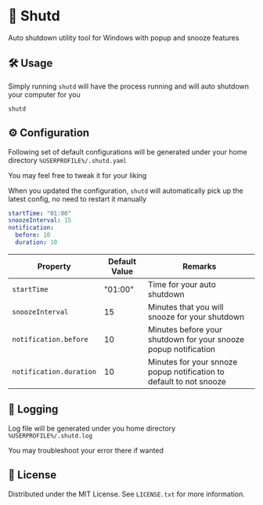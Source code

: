 # 🛑 Shutd

Auto shutdown utility tool for Windows with popup and snooze features

## 🛠 Usage

Simply running `shutd` will have the process running and will auto shutdown your computer for you

```
shutd
```

## ⚙ Configuration

Following set of default configurations will be generated under your home directory `%USERPROFILE%/.shutd.yaml`

You may feel free to tweak it for your liking

When you updated the configuration, `shutd` will automatically pick up the latest config, no need to restart it manually

```yaml
startTime: "01:00"
snoozeInterval: 15
notification:
  before: 10
  duration: 10
```

| Property                | Default Value | Remarks                                                             |
| ----------------------- | ------------- | ------------------------------------------------------------------- |
| `startTime`             | "01:00"       | Time for your auto shutdown                                         |
| `snoozeInterval`        | 15            | Minutes that you will snooze for your shutdown                      |
| `notification.before`   | 10            | Minutes before your shutdown for your snooze popup notification     |
| `notification.duration` | 10            | Minutes for your snnoze popup notification to default to not snooze |

## 📃 Logging

Log file will be generated under you home directory `%USERPROFILE%/.shutd.log`

You may troubleshoot your error there if wanted

## 📜 License

Distributed under the MIT License. See `LICENSE.txt` for more information.
